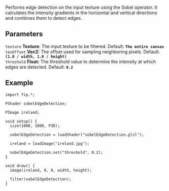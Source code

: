 Performs edge detection on the input texture using the Sobel operator. It calculates the intensity gradients in the horizontal and vertical directions and combines them to detect edges. 

## Parameters
`texture` **Texture**: The input texture to be filtered. Default: **`The entire canvas`**
<br>
`texOffset` **Vec2:** The offset used for sampling neighboring pixels. Default: **`(1.0 / width, 1.0 / height)`**
<br>
`threshold` **Float:** The threshold value to determine the intensity at which edges are detected. Default: **`0.2`**

## Example
```processing
import fip.*;

PShader sobelEdgeDetection;

PImage ireland;

void setup() {
  size(1000, 1000, P3D);

  sobelEdgeDetection = loadShader("sobelEdgeDetection.glsl");

  ireland = loadImage("ireland.jpg");

  sobelEdgeDetection.set("threshold", 0.2);
}

void draw() {
  image(ireland, 0, 0, width, height);

  filter(sobelEdgeDetection);
}

```